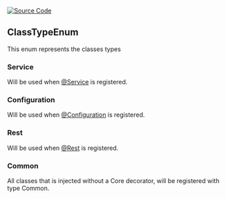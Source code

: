 [![Source Code](https://img.shields.io/badge/Source%20Code-black?logo=TypeScript&style=for-the-badge)](src/main/core/shared/enum/class-type.enum.ts)

## ClassTypeEnum

This enum represents the classes types

### Service

Will be used when [@Service](../../decorator/core-decorators.md#service) is registered.

### Configuration

Will be used when [@Configuration](../../decorator/core-decorators.md#configuration) is registered.

### Rest

Will be used when [@Rest](../../decorator/core-decorators.md#rest) is registered.

### Common

All classes that is injected without a Core decorator, will be registered with type Common.